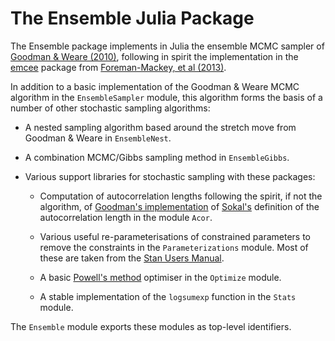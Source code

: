The Ensemble Julia Package
==========================

The Ensemble package implements in Julia the ensemble MCMC sampler of
[Goodman & Weare (2010)](https://goo.gl/EFNVCz), following in spirit
the implementation in the [emcee](http://dan.iel.fm/emcee/current/)
package from
[Foreman-Mackey, et al (2013)](http://adsabs.harvard.edu/abs/2013PASP..125..306F).

In addition to a basic implementation of the Goodman & Weare MCMC
algorithm in the `EnsembleSampler` module, this algorithm forms the
basis of a number of other stochastic sampling algorithms:

* A nested sampling algorithm based around the stretch move from
  Goodman & Weare in `EnsembleNest`.

* A combination MCMC/Gibbs sampling method in `EnsembleGibbs`.

* Various support libraries for stochastic sampling with these
  packages:

  - Computation of autocorrelation lengths following the spirit, if
    not the algorithm, of
    [Goodman's implementation](http://www.math.nyu.edu/faculty/goodman/software/acor/)
    of [Sokal's](http://www.stat.unc.edu/faculty/cji/Sokal.pdf)
    definition of the autocorrelation length in the module `Acor`.

  - Various useful re-parameterisations of constrained parameters to
    remove the constraints in the `Parameterizations` module.  Most of
    these are taken from the
    [Stan Users Manual](http://mc-stan.org/documentation/).

  - A basic
    [Powell's method](https://en.wikipedia.org/wiki/Powell's_method)
    optimiser in the `Optimize` module.

  - A stable implementation of the `logsumexp` function in the `Stats`
	module.

The `Ensemble` module exports these modules as top-level identifiers.



